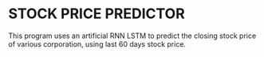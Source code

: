 # STOCK PRICE PREDICTOR

This program uses an artificial RNN LSTM to predict the closing stock price of various corporation, using last 60 days stock price.
